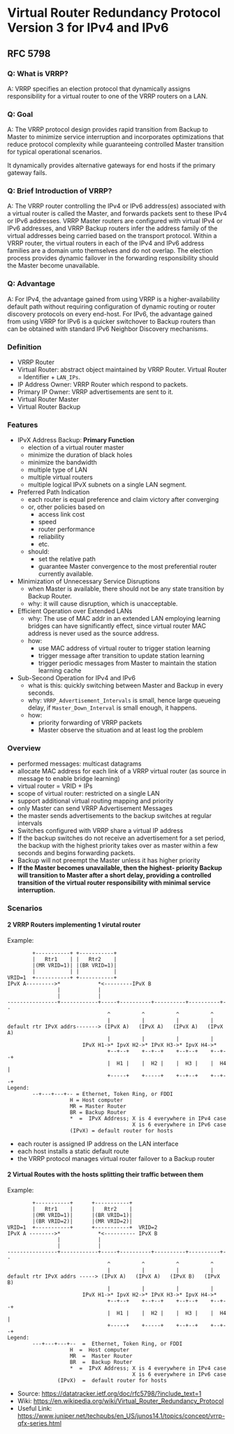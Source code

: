 # Virtual Router Redundancy Protocol Version 3 for IPv4 and IPv6

## RFC 5798

### Q: What is VRRP?

A: VRRP specifies an election protocol that dynamically assigns
responsibility for a virtual router to one of the VRRP routers on a
LAN.

### Q: Goal

A: The VRRP protocol design provides rapid transition from Backup to
Master to minimize service interruption and incorporates
optimizations that reduce protocol complexity while guaranteeing
controlled Master transition for typical operational scenarios.

It dynamically provides alternative gateways for end hosts if the
primary gateway fails.

### Q: Brief Introduction of VRRP?

A: The VRRP router controlling the IPv4 or IPv6 address(es) associated with
a virtual router is called the Master, and forwards packets sent to
these IPv4 or IPv6 addresses. VRRP Master routers are configured with
virtual IPv4 or IPv6 addresses, and VRRP Backup routers infer the
address family of the virtual addresses being carried based on the
transport protocol. Within a VRRP router, the virtual routers in
each of the IPv4 and IPv6 address families are a domain unto
themselves and do not overlap.  The election process provides dynamic
failover in the forwarding responsibility should the Master become
unavailable.

### Q: Advantage

A: For IPv4, the advantage gained from using VRRP is a
higher-availability default path without requiring configuration of
dynamic routing or router discovery protocols on every end-host.  For
IPv6, the advantage gained from using VRRP for IPv6 is a quicker
switchover to Backup routers than can be obtained with standard IPv6
Neighbor Discovery mechanisms.

### Definition

- VRRP Router
- Virtual Router: abstract object maintained by VRRP Router. Virtual Router = Identifier + `LAN_IPs`.
- IP Address Owner: VRRP Router which respond to packets.
- Primary IP Owner: VRRP advertisements are sent to it.
- Virtual Router Master
- Virtual Router Backup

### Features

- IPvX Address Backup: **Primary Function**
    - election of a virtual router master
    - minimize the duration of black holes
    - minimize the bandwidth
    - multiple type of LAN
    - multiple virtual routers
    - multiple logical IPvX subnets on a single LAN segment.
- Preferred Path Indication
    - each router is equal preference and claim victory after converging
    - or, other policies based on
        - access link cost
        - speed
        - router performance
        - reliability
        - etc.
    - should:
        - set the relative path
        - guarantee Master convergence to the most preferential router currently available.
- Minimization of Unnecessary Service Disruptions
    - when Master is available, there should not be any state transition by Backup Router.
    - why: it will cause disruption, which is unacceptable.
- Efficient Operation over Extended LANs
    - why: The use of MAC addr in an extended LAN employing learning bridges can have significantly effect, since virtual router MAC address is never used as the source address.
    - how:
        - use MAC address of virtual router to trigger station learning
        - trigger message after transition to update station learning
        - trigger periodic messages from Master to maintain the station learning cache
- Sub-Second Operation for IPv4 and IPv6
    - what is this: quickly switching between Master and Backup in every seconds.
    - why: `VRRP_Advertisement_Intervals` is small, hence large queueing delay, if `Master_Down_Interval` is small enough, it happens.
    - how:
        - priority forwarding of VRRP packets
        - Master observe the situation and at least log the problem

### Overview

- performed messages: multicast datagrams
- allocate MAC address for each link of a VRRP virtual router (as source in message to enable bridge learning)
- virtual router = VRID + IPs
- scope of virtual router: restricted on a single LAN
- support additional virtual routing mapping and priority
- only Master can send VRRP Advertisement Messages
- the master sends advertisements to the backup switches at regular intervals
- Switches configured with VRRP share a virtual IP address
- If the backup switches do not receive an advertisement for a set period, the backup with the highest priority takes over as master within a few seconds and begins forwarding packets.
- Backup will not preempt the Master unless it has higher priority
- **If the Master becomes unavailable, then the highest- priority Backup will transition to Master after a short delay, providing a controlled transition of the virtual router responsibility with minimal service interruption.**

### Scenarios

#### 2 VRRP Routers implementing 1 virutal router

Example:

            +-----------+ +-----------+
            |   Rtr1    | |   Rtr2    |
            |(MR VRID=1)| |(BR VRID=1)|
            |           | |           |
    VRID=1  +-----------+ +-----------+
    IPvX A--------->*            *<---------IPvX B
                    |            |
                    |            |
    ----------------+------------+-----+----------+----------+----------+--
                                    ^          ^          ^          ^
                                    |          |          |          |
    default rtr IPvX addrs-------> (IPvX A)   (IPvX A)   (IPvX A)   (IPvX A)
                                    |          |          |          |
                            IPvX H1->* IpvX H2->* IPvX H3->* IpvX H4->*
                                    +--+--+    +--+--+    +--+--+    +--+--+
                                    |  H1 |    |  H2 |    |  H3 |    |  H4 |
                                    +-----+    +-----+    +--+--+    +--+--+
    Legend:
            --+---+---+-- = Ethernet, Token Ring, or FDDI
                        H = Host computer
                        MR = Master Router
                        BR = Backup Router
                        *  =  IPvX Address; X is 4 everywhere in IPv4 case
                                            X is 6 everywhere in IPv6 case
                        (IPvX) = default router for hosts

- each router is assigned IP address on the LAN interface
- each host installs a static default route
- the VRRP protocol manages virtual router failover to a Backup router

#### 2 Virtual Routes with the hosts splitting their traffic between them

Example:

            +-----------+      +-----------+
            |   Rtr1    |      |   Rtr2    |
            |(MR VRID=1)|      |(BR VRID=1)|
            |(BR VRID=2)|      |(MR VRID=2)|
    VRID=1  +-----------+      +-----------+  VRID=2
    IPvX A -------->*            *<---------- IPvX B
                    |            |
                    |            |
    ----------------+------------+-----+----------+----------+----------+--
                                    ^          ^          ^          ^
                                    |          |          |          |
    default rtr IPvX addrs -----> (IPvX A)   (IPvX A)   (IPvX B)   (IPvX B)
                                    |          |          |          |
                            IPvX H1->* IpvX H2->* IPvX H3->* IpvX H4->*
                                    +--+--+    +--+--+    +--+--+    +--+--+
                                    |  H1 |    |  H2 |    |  H3 |    |  H4 |
                                    +-----+    +-----+    +--+--+    +--+--+
    Legend:
            ---+---+---+--  =  Ethernet, Token Ring, or FDDI
                        H  =  Host computer
                        MR  =  Master Router
                        BR  =  Backup Router
                        *  =  IPvX Address; X is 4 everywhere in IPv4 case
                                            X is 6 everywhere in IPv6 case
                    (IPvX)  =  default router for hosts

- Source: https://datatracker.ietf.org/doc/rfc5798/?include_text=1
- Wiki: https://en.wikipedia.org/wiki/Virtual_Router_Redundancy_Protocol
- Useful Link: https://www.juniper.net/techpubs/en_US/junos14.1/topics/concept/vrrp-qfx-series.html
